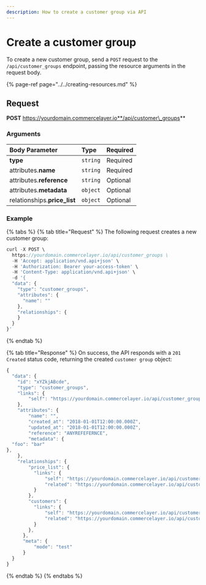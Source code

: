 ```yaml
---
description: How to create a customer group via API
---
```


# Create a customer group

To create a new customer group, send a `POST` request to the `/api/customer_groups` endpoint, passing the resource arguments in the request body.

{% page-ref page="../../creating-resources.md" %}

## Request

**POST** https://yourdomain.commercelayer.io**/api/customer\_groups**

### Arguments

| Body Parameter | Type | Required |
| :--- | :--- | :--- |
| **type** | `string` | Required |
| attributes.**name** | `string` | Required |
| attributes.**reference** | `string` | Optional |
| attributes.**metadata** | `object` | Optional |
| relationships.**price\_list** | `object` | Optional |

### Example

{% tabs %}
{% tab title="Request" %}
The following request creates a new customer group:

```javascript
curl -X POST \
  https://yourdomain.commercelayer.io/api/customer_groups \
  -H 'Accept: application/vnd.api+json' \
  -H 'Authorization: Bearer your-access-token' \
  -H 'Content-Type: application/vnd.api+json' \
  -d '{
  "data": {
    "type": "customer_groups",
    "attributes": {
      "name": ""
    },
    "relationships": {
    }
  }
}'
```
{% endtab %}

{% tab title="Response" %}
On success, the API responds with a `201 Created` status code, returning the created `customer group` object:

```javascript
{
  "data": {
    "id": "xYZkjABcde",
    "type": "customer_groups",
    "links": {
        "self": "https://yourdomain.commercelayer.io/api/customer_groups/xYZkjABcde"
    },
    "attributes": {
        "name": "",
        "created_at": "2018-01-01T12:00:00.000Z",
        "updated_at": "2018-01-01T12:00:00.000Z",
        "reference": "ANYREFEFERNCE",
        "metadata": {
  "foo": "bar"
},
    },
    "relationships": {
        "price_list": {
          "links": {
              "self": "https://yourdomain.commercelayer.io/api/customer_groups/xYZkjABcde/relationships/price_list",
              "related": "https://yourdomain.commercelayer.io/api/customer_groups/xYZkjABcde/price_list"
          }
        },
        "customers": {
          "links": {
              "self": "https://yourdomain.commercelayer.io/api/customer_groups/xYZkjABcde/relationships/customers",
              "related": "https://yourdomain.commercelayer.io/api/customer_groups/xYZkjABcde/customers"
          }
        },
      },
      "meta": {
          "mode": "test"
      }
  }
}
```
{% endtab %}
{% endtabs %}


